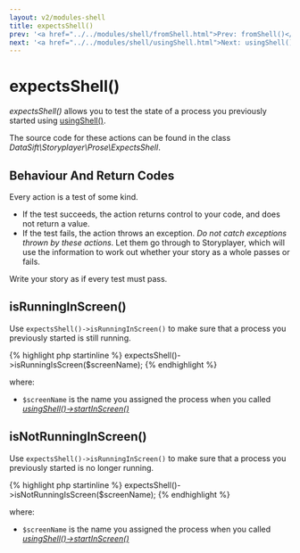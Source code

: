 ```yaml
---
layout: v2/modules-shell
title: expectsShell()
prev: '<a href="../../modules/shell/fromShell.html">Prev: fromShell()</a>'
next: '<a href="../../modules/shell/usingShell.html">Next: usingShell()</a>'
---
```


# expectsShell()

_expectsShell()_ allows you to test the state of a process you previously started using [usingShell()](usingShell.html).

The source code for these actions can be found in the class _DataSift\Storyplayer\Prose\ExpectsShell_.

## Behaviour And Return Codes

Every action is a test of some kind.

* If the test succeeds, the action returns control to your code, and does not return a value.
* If the test fails, the action throws an exception.  _Do not catch exceptions thrown by these actions_.  Let them go through to Storyplayer, which will use the information to work out whether your story as a whole passes or fails.

Write your story as if every test must pass.

## isRunningInScreen()

Use `expectsShell()->isRunningInScreen()` to make sure that a process you previously started is still running.

{% highlight php startinline %}
expectsShell()->isRunningIsScreen($screenName);
{% endhighlight %}

where:

* `$screenName` is the name you assigned the process when you called _[usingShell()->startInScreen()](usingShell.html#startinscreen)_

## isNotRunningInScreen()

Use `expectsShell()->isRunningInScreen()` to make sure that a process you previously started is no longer running.

{% highlight php startinline %}
expectsShell()->isNotRunningIsScreen($screenName);
{% endhighlight %}

where:

* `$screenName` is the name you assigned the process when you called _[usingShell()->startInScreen()](usingShell.html#startinscreen)_